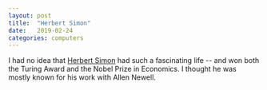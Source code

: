 ```yaml
---
layout: post
title:  "Herbert Simon"
date:   2019-02-24
categories: computers
---
```


I had no idea that [Herbert Simon](https://en.wikipedia.org/wiki/Herbert_A._Simon) had such a fascinating life -- and won both the Turing Award and the Nobel Prize in Economics. I thought he was mostly known for his work with Allen Newell.